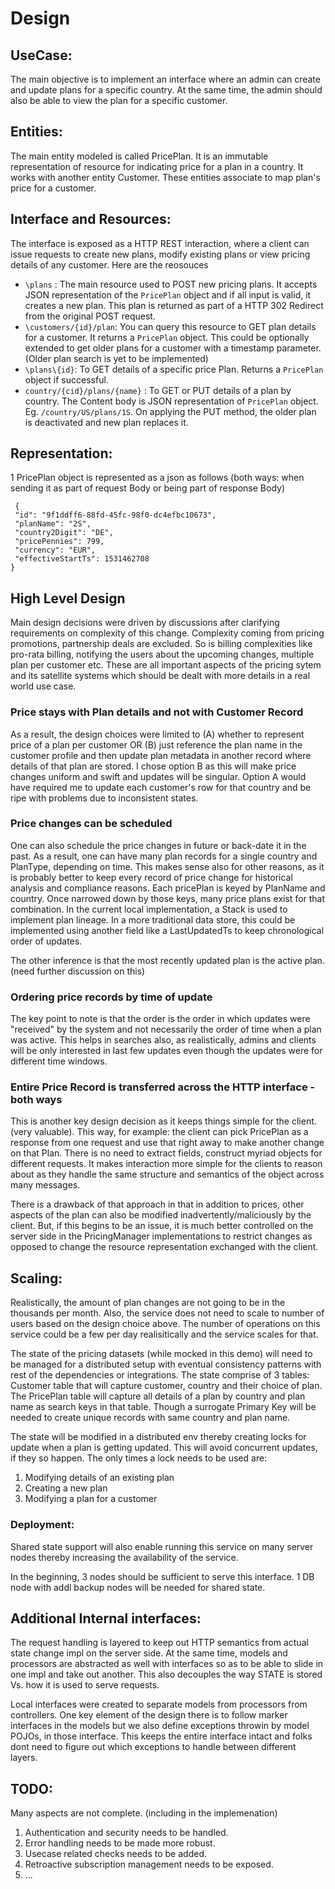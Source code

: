 # Design

## UseCase:
The main objective is to implement an interface where an admin can create and update plans for a specific country.  At the same time, the admin should also be able to view the plan for a specific customer.


## Entities:

The main entity modeled is called PricePlan. It is an immutable representation of resource for indicating price for a plan in a country. It works with another entity Customer. These entities associate to map plan's price for a customer.

## Interface and Resources:
The interface is exposed as a HTTP REST interaction, where a client can issue requests to create new plans, modify existing plans or view pricing details of any customer. Here are the reosouces 

   * `\plans` : The main resource used to POST new pricing plans. It accepts JSON representation of the `PricePlan` object and if all input is valid, it creates a new plan. This plan is returned as part of a HTTP 302 Redirect from the original POST request.
   * `\customers/{id}/plan`: You can query this resource to GET plan details for a customer.  It returns a `PricePlan` object. This could be optionally extended to get older plans for a customer with a timestamp parameter. (Older plan search is yet to be implemented)
   * `\plans\{id}`: To GET details of a specific price Plan. Returns a `PricePlan` object if successful. 
   * `country/{cid}/plans/{name}` : To GET or PUT details of a plan by country. The Content body is JSON representation of `PricePlan` object. Eg. `/country/US/plans/1S`. On applying the PUT method, the older plan is deactivated and new plan replaces it.
   
## Representation:

   1 PricePlan object is represented as a json as follows (both ways: when sending it as part of request Body or being part of response Body)
   ```
    {
    "id": "9f1ddff6-88fd-45fc-98f0-dc4efbc10673",
    "planName": "2S",
    "country2Digit": "DE",
    "pricePennies": 799,
    "currency": "EUR",
    "effectiveStartTs": 1531462708
}
   ```
   
## High Level Design

Main design decisions were driven by discussions after clarifying requirements on complexity of this change. Complexity coming from pricing promotions, partnership deals are excluded. So is billing complexities like pro-rata billing, notifying the users about the upcoming changes, multiple plan per customer etc. These are all important aspects of the pricing sytem and its satellite systems which should be dealt with more details in a real world use case.

### Price stays with Plan details and not with Customer Record
As a result, the design choices were limited to (A) whether to represent price of a plan per customer OR (B) just reference the plan name in the customer profile and then update plan metadata in another record where details of that plan are stored. I chose option B as this will make price changes uniform and swift and updates will be singular. Option A would have required me to update each customer's row for that country and be ripe with problems due to inconsistent states.

### Price changes can be scheduled
One can also schedule the price changes in future or back-date it in the past. As a result, one can have many plan records for a single country and PlanType, depending on time. This makes sense also for other reasons, as it is probably better to keep every record of price change for historical analysis and compliance reasons. Each pricePlan is keyed by PlanName and country. Once narrowed down by those keys, many price plans exist for that combination. In the current local implementation, a Stack is used to implement plan lineage. In a more traditional data store, this could be implemented using another field like a LastUpdatedTs to keep chronological order of updates. 

The other inference is that the most recently updated plan is the active plan. (need further discussion on this)

### Ordering price records by time of update
The key point to note is that the order is the order in which updates were "received" by the system and not necessarily the order of time when a plan was active. This helps in searches also, as realistically, admins and clients will be only interested in last few updates even though the updates were for different time windows. 

### Entire Price Record is transferred across the HTTP interface - both ways
This is another key design decision as it keeps things simple for the client. (very valuable). This way, for example: the client can pick PricePlan as a response from one request and use that right away to make another change on that Plan. There is no need to extract fields, construct myriad objects for different requests. It makes interaction more simple for the clients to reason about as they handle the same structure and semantics of the object across many messages.

There is a drawback of that approach in that in addition to prices, other aspects of the plan can also be modified inadvertently/maliciously by the client. But, if this begins to be an issue, it is much better controlled on the server side in the PricingManager implementations to restrict changes as opposed to change the resource representation exchanged with the client.

## Scaling:
Realistically, the amount of plan changes are not going to be in the thousands per month. Also, the service does not need to scale to number of users based on the design choice above. The number of operations on this service could be a few per day realisitically and the service scales for that.

The state of the pricing datasets (while mocked in this demo) will need to be managed for a distributed setup with eventual consistency patterns with rest of the dependencies or integrations. The state comprise of 3 tables: Customer table that will capture customer, country and their choice of plan. The PricePlan table will capture all details of a plan by country and plan name as search keys in that table. Though a surrogate Primary Key will be needed to create unique records with same country and plan name. 

The state will be modified in a distributed env thereby creating locks for update when a plan is getting updated. This will avoid concurrent updates, if they so happen. The only times a lock needs to be used are:

1. Modifying details of an existing plan
2. Creating a new plan
3. Modifying a plan for a customer


### Deployment:
Shared state support will also enable running this service on many server nodes thereby increasing the availability of the service. 

In the beginning, 3 nodes should be sufficient to serve this interface. 1 DB node with addl backup nodes will be needed for shared state.


## Additional Internal interfaces:
The request handling is layered to keep out HTTP semantics from actual state change impl on the server side. At the same time, models and processors are abstracted as well with interfaces so as to be able to slide in one impl and take out another. This also decouples the way STATE is stored Vs. how it is used to serve requests.

Local interfaces were created to separate models from processors from controllers. One key element of the design there is to follow marker interfaces in the models but we also define exceptions throwin by model POJOs, in those interface. This keeps the entire interface intact and folks dont need to figure out which exceptions to handle between different layers.


## TODO:
Many aspects are not complete. (including in the implemenation)
1. Authentication and security needs to be handled.
2. Error handling needs to be made more robust.
3. Usecase related checks needs to be added.
4. Retroactive subscription management needs to be exposed. 
5. ...






